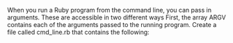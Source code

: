 When you run a Ruby program from the command line, you can pass in arguments. These are accessible in two different ways
First, the array ARGV contains each of the arguments passed to the running program. Create a file called cmd_line.rb that contains the following:
